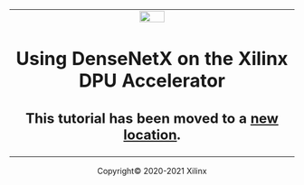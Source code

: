 <table width="100%">
  <tr width="100%">
    <td align="center"><img src="https://www.xilinx.com/content/dam/xilinx/imgs/press/media-kits/corporate/xilinx-logo.png" width="30%"/><h1>Using DenseNetX on the Xilinx DPU Accelerator</h1>
    <h2>This tutorial has been moved to a <a href="https://github.com/Xilinx/Vitis-Tutorials/blob/master/Machine_Learning/Design_Tutorials/06-densenetx_DPUv3/README.md">new location</a>.</h2>
    </td>
 </tr>
 </table>

<p align="center">Copyright© 2020-2021 Xilinx</p>
